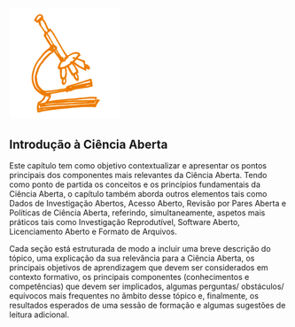 ## <img src="/Images/Icons/open_science.png" width="200" height="200" />
## Introdução à Ciência Aberta

Este capítulo tem como objetivo contextualizar e apresentar os pontos principais dos componentes mais relevantes da Ciência Aberta. Tendo como ponto de partida os conceitos e os princípios fundamentais da Ciência Aberta, o capítulo também aborda outros elementos tais como Dados de Investigação Abertos, Acesso Aberto, Revisão por Pares Aberta e Políticas de Ciência Aberta, referindo, simultaneamente,  aspetos mais práticos tais como Investigação Reprodutível, Software Aberto, Licenciamento Aberto e Formato de Arquivos. 

Cada seção está estruturada de modo a incluir uma breve descrição do tópico, uma explicação da sua relevância para a Ciência Aberta, os principais objetivos de aprendizagem  que devem ser considerados em contexto formativo, os principais componentes  (conhecimentos e competências) que devem ser implicados, algumas perguntas/ obstáculos/ equívocos mais frequentes no âmbito desse tópico e, finalmente, os resultados esperados de uma sessão de formação e algumas sugestões de leitura adicional.

